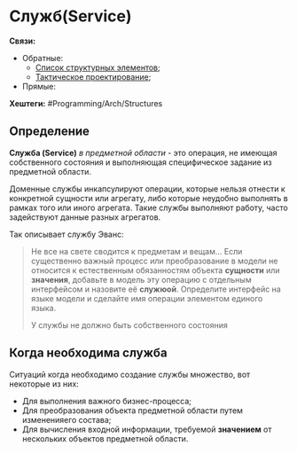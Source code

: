 
# Служб(Service)

**Связи:**
- Обратные:
	- [Список структурных элементов](Structural-element);
	- [Тактическое проектирование](DDD-tactical-design);
- Прямые:

**Хештеги:** #Programming/Arch/Structures

## Определение

**Служба (Service)** *в предметной области* - это операция, не имеющая собственного состояния и выполняющая специфическое задание из предметной области. 

Доменные службы инкапсулируют операции, которые нельзя отнести к конкретной сущности или агрегату, либо которые неудобно выполнять в рамках того или иного агрегата. Такие службы выполняют работу, часто задействуют данные разных агрегатов.

Так описывает службу Эванс:

> Не все на свете сводится к предметам и вещам... Если существенно важный процесс или преобразование в модели не относится к естественным обязанностям объекта **сущности** или **значения**, добавьте в модель эту операцию с отдельным интерфейсом и назовите её **служюой**. Определите интерфейс на языке модели и сделайте имя операции элементом единого языка.
> 
> У службы не должно быть собственного состояния

## Когда необходима служба

Ситуаций когда необходимо создание службы множество, вот некоторые из них:
- Для выполнения важного бизнес-процесса;
- Для преобразования объекта предметной области путем измененияего состава;
- Для вычисления входной информации, требуемой **значением** от нескольких объектов предметной области.




